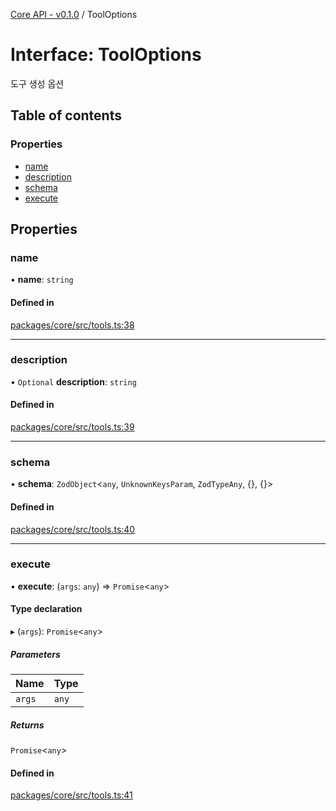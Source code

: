 [Core API - v0.1.0](/api-reference/core/) / ToolOptions

# Interface: ToolOptions

도구 생성 옵션

## Table of contents

### Properties

- [name](/api-reference/core/interfaces/ToolOptions#name)
- [description](/api-reference/core/interfaces/ToolOptions#description)
- [schema](/api-reference/core/interfaces/ToolOptions#schema)
- [execute](/api-reference/core/interfaces/ToolOptions#execute)

## Properties

### <a id="name" name="name"></a> name

• **name**: `string`

#### Defined in

[packages/core/src/tools.ts:38](https://github.com/robotaio/robota/blob/main/packages/core/src/tools.ts#L38)

___

### <a id="description" name="description"></a> description

• `Optional` **description**: `string`

#### Defined in

[packages/core/src/tools.ts:39](https://github.com/robotaio/robota/blob/main/packages/core/src/tools.ts#L39)

___

### <a id="schema" name="schema"></a> schema

• **schema**: `ZodObject`\<`any`, `UnknownKeysParam`, `ZodTypeAny`, {}, {}\>

#### Defined in

[packages/core/src/tools.ts:40](https://github.com/robotaio/robota/blob/main/packages/core/src/tools.ts#L40)

___

### <a id="execute" name="execute"></a> execute

• **execute**: (`args`: `any`) => `Promise`\<`any`\>

#### Type declaration

▸ (`args`): `Promise`\<`any`\>

##### Parameters

| Name | Type |
| :------ | :------ |
| `args` | `any` |

##### Returns

`Promise`\<`any`\>

#### Defined in

[packages/core/src/tools.ts:41](https://github.com/robotaio/robota/blob/main/packages/core/src/tools.ts#L41)
